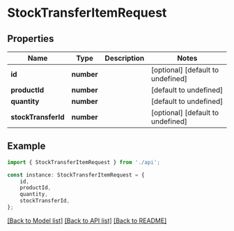 # StockTransferItemRequest


## Properties

Name | Type | Description | Notes
------------ | ------------- | ------------- | -------------
**id** | **number** |  | [optional] [default to undefined]
**productId** | **number** |  | [default to undefined]
**quantity** | **number** |  | [default to undefined]
**stockTransferId** | **number** |  | [optional] [default to undefined]

## Example

```typescript
import { StockTransferItemRequest } from './api';

const instance: StockTransferItemRequest = {
    id,
    productId,
    quantity,
    stockTransferId,
};
```

[[Back to Model list]](../README.md#documentation-for-models) [[Back to API list]](../README.md#documentation-for-api-endpoints) [[Back to README]](../README.md)
